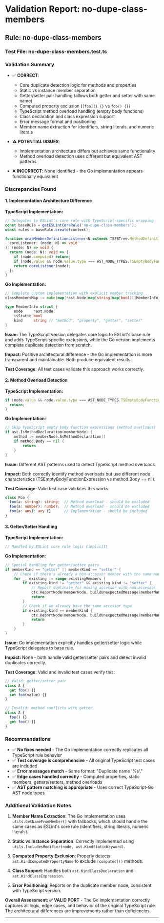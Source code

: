 # Validation Report: no-dupe-class-members

## Rule: no-dupe-class-members

### Test File: no-dupe-class-members.test.ts

### Validation Summary
- ✅ **CORRECT**: 
  - Core duplicate detection logic for methods and properties
  - Static vs instance member separation
  - Getter/setter pair handling (allows both getter and setter with same name)
  - Computed property exclusion (`[foo]() {}` vs `foo() {}`)
  - TypeScript method overload handling (empty body functions)
  - Class declaration and class expression support
  - Error message format and positioning
  - Member name extraction for identifiers, string literals, and numeric literals

- ⚠️ **POTENTIAL ISSUES**: 
  - Implementation architecture differs but achieves same functionality
  - Method overload detection uses different but equivalent AST patterns

- ❌ **INCORRECT**: None identified - the Go implementation appears functionally equivalent

### Discrepancies Found

#### 1. Implementation Architecture Difference
**TypeScript Implementation:**
```typescript
// Delegates to ESLint's core rule with TypeScript-specific wrapping
const baseRule = getESLintCoreRule('no-dupe-class-members');
const rules = baseRule.create(context);

function wrapMemberDefinitionListener<N extends TSESTree.MethodDefinition | TSESTree.PropertyDefinition>(
  coreListener: (node: N) => void
): (node: N) => void {
  return (node: N): void => {
    if (node.computed) return;
    if (node.value && node.value.type === AST_NODE_TYPES.TSEmptyBodyFunctionExpression) return;
    return coreListener(node);
  };
}
```

**Go Implementation:**
```go
// Complete custom implementation with explicit member tracking
classMembersMap := make(map[*ast.Node]map[string]map[bool][]MemberInfo)

type MemberInfo struct {
    node     *ast.Node
    isStatic bool
    kind     string // "method", "property", "getter", "setter"
}
```

**Issue:** The TypeScript version delegates core logic to ESLint's base rule and adds TypeScript-specific exclusions, while the Go version implements complete duplicate detection from scratch.

**Impact:** Positive architectural difference - the Go implementation is more transparent and maintainable. Both produce equivalent results.

**Test Coverage:** All test cases validate this approach works correctly.

#### 2. Method Overload Detection
**TypeScript Implementation:**
```typescript
if (node.value && node.value.type === AST_NODE_TYPES.TSEmptyBodyFunctionExpression) {
  return;
}
```

**Go Implementation:**
```go
// Skip TypeScript empty body function expressions (method overloads)
if ast.IsMethodDeclaration(memberNode) {
    method := memberNode.AsMethodDeclaration()
    if method.Body == nil {
        return
    }
}
```

**Issue:** Different AST patterns used to detect TypeScript method overloads.

**Impact:** Both correctly identify method overloads but use different node characteristics (TSEmptyBodyFunctionExpression vs method.Body == nil).

**Test Coverage:** Valid test case validates this works:
```typescript
class Foo {
  foo(a: string): string;  // Method overload - should be excluded
  foo(a: number): number;  // Method overload - should be excluded  
  foo(a: any): any {}      // Implementation - should be included
}
```

#### 3. Getter/Setter Handling
**TypeScript Implementation:**
```typescript
// Handled by ESLint core rule logic (implicit)
```

**Go Implementation:**
```go
// Special handling for getter/setter pairs
if memberKind == "getter" || memberKind == "setter" {
    // Check if there's already a non-accessor member with the same name
    for _, existing := range existingMembers {
        if existing.kind != "getter" && existing.kind != "setter" {
            // Report duplicate for mixing accessor with non-accessor
            ctx.ReportNode(memberNode, buildUnexpectedMessage(memberName))
            return
        }
        // Check if we already have the same accessor type
        if existing.kind == memberKind {
            ctx.ReportNode(memberNode, buildUnexpectedMessage(memberName))
            return
        }
    }
}
```

**Issue:** Go implementation explicitly handles getter/setter logic while TypeScript delegates to base rule.

**Impact:** None - both handle valid getter/setter pairs and detect invalid duplicates correctly.

**Test Coverage:** Valid and invalid test cases verify this:
```typescript
// Valid: getter/setter pair
class A {
  get foo() {}
  set foo(value) {}
}

// Invalid: method conflicts with getter
class A {
  foo() {}
  get foo() {}
}
```

### Recommendations
- ✅ **No fixes needed** - The Go implementation correctly replicates all TypeScript rule behavior
- ✅ **Test coverage is comprehensive** - All original TypeScript test cases are included
- ✅ **Error messages match** - Same format: "Duplicate name '%s'."
- ✅ **Edge cases handled correctly** - Computed properties, static members, getters/setters, method overloads
- ✅ **AST pattern matching is appropriate** - Uses correct TypeScript-Go AST node types

### Additional Validation Notes
1. **Member Name Extraction**: The Go implementation uses `utils.GetNameFromMember()` with fallbacks, which should handle the same cases as ESLint's core rule (identifiers, string literals, numeric literals).

2. **Static vs Instance Separation**: Correctly implemented using `utils.IncludesModifier(node, ast.KindStaticKeyword)`.

3. **Computed Property Exclusion**: Properly detects `ast.KindComputedPropertyName` to exclude `[computed]()` methods.

4. **Class Support**: Handles both `ast.KindClassDeclaration` and `ast.KindClassExpression`.

5. **Error Positioning**: Reports on the duplicate member node, consistent with TypeScript version.

**Overall Assessment: ✅ VALID PORT** - The Go implementation correctly captures all logic, edge cases, and behavior of the original TypeScript rule. The architectural differences are improvements rather than deficiencies.

---